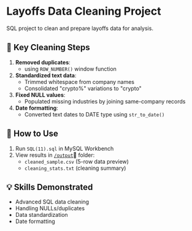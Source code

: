 # Layoffs Data Cleaning Project

SQL project to clean and prepare layoffs data for analysis.

## 🧹 Key Cleaning Steps
1. **Removed duplicates**:
   - using `ROW_NUMBER()` window function  
3. **Standardized text data**:  
   - Trimmed whitespace from company names  
   - Consolidated "crypto%" variations to "crypto"  
4. **Fixed NULL values**:  
   - Populated missing industries by joining same-company records  
5. **Date formatting**:  
   - Converted text dates to DATE type using `str_to_date()`

## 🚀 How to Use
1. Run `SQL(11).sql` in MySQL Workbench  
2. View results in [`/output`](/outpu/cleaned_sample.csv)📄
folder:  
   - `cleaned_sample.csv` (5-row data preview)  
   - `cleaning_stats.txt` (cleaning summary)  

## 💡 Skills Demonstrated
- Advanced SQL data cleaning  
- Handling NULLs/duplicates  
- Data standardization  
- Date formatting  
